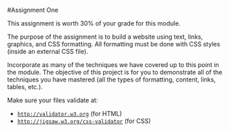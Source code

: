 #Assignment One

This assignment is worth 30% of your grade for this module.

The purpose of the assignment is to build a website using text, links, graphics, and CSS formatting. All formatting must be done with CSS styles (inside an external CSS file).

Incorporate as many of the techniques we have covered up to this point in the module. The objective of this project is for you to demonstrate all of the techniques you have mastered (all the types of formatting, content, links, tables, etc.).

Make sure your files validate at:

- <a href="http://validator.w3.org" target="_ blank">`http://validator.w3.org`</a> (for HTML)
- <a href="http://jigsaw.w3.org/css-validator" target="_ blank">`http://jigsaw.w3.org/css-validator`</a> (for CSS)
